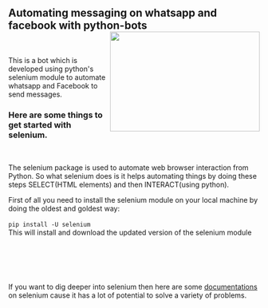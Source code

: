 ## Automating messaging on whatsapp and facebook with python-bots    <img src = "https://cdn.dribbble.com/users/2206859/screenshots/5795316/main_robot_dribble_icon_1.gif" height = 200 width = 300 align ='right'>

<br>

This is a bot which is developed using python's selenium module to automate whatsapp and Facebook to send messages.
<br> 
### Here are some things to get started with selenium.
<br>

The selenium package is used to automate web browser interaction from Python. So what selenium does is it helps automating things by doing these steps SELECT(HTML elements) and then INTERACT(using python).<br>

First of all you need to install the selenium module on your local machine by doing the oldest and goldest way:<br>
<br>``pip install -U selenium``
<br> This will install and download the updated version of the selenium module 
<br>
# <br> 
If you want to dig deeper into selenium then here are some [documentations](https://www.selenium.dev/selenium/docs/api/py/api.html) on selenium cause it has a lot of potential to solve a variety of problems.
